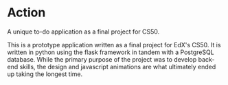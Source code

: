 # Action
A unique to-do application as a final project for CS50.


This is a prototype application written as a final project for EdX's CS50. It is written in python using the flask framework in tandem with a PostgreSQL database. While the primary purpose of the project was to develop back-end skills, the design and javascript animations are what ultimately ended up taking the longest time.
